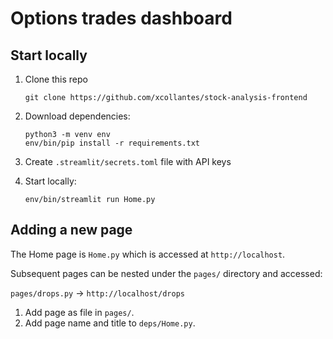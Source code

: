 # Options trades dashboard

## Start locally

1. Clone this repo

   ```shell
   git clone https://github.com/xcollantes/stock-analysis-frontend
   ```

1. Download dependencies:

   ```shell
   python3 -m venv env
   env/bin/pip install -r requirements.txt
   ```

1. Create `.streamlit/secrets.toml` file with API keys

1. Start locally:

   ```shell
   env/bin/streamlit run Home.py
   ```

## Adding a new page

The Home page is `Home.py` which is accessed at `http://localhost`.

Subsequent pages can be nested under the `pages/` directory and accessed:

`pages/drops.py` -> `http://localhost/drops`

1. Add page as file in `pages/`.
1. Add page name and title to `deps/Home.py`.
